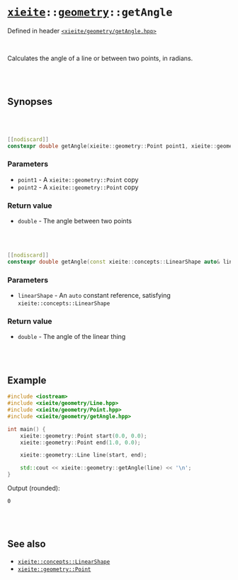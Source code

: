 # [`xieite`](../../README.md)`::`[`geometry`](../../docs/geometry.md)`::getAngle`
Defined in header [`<xieite/geometry/getAngle.hpp>`](../../include/xieite/geometry/getAngle.hpp)

<br/>

Calculates the angle of a line or between two points, in radians.

<br/><br/>

## Synopses

<br/><br/>

```cpp
[[nodiscard]]
constexpr double getAngle(xieite::geometry::Point point1, xieite::geometry::Point point2) noexcept;
```
### Parameters
- `point1` - A `xieite::geometry::Point` copy
- `point2` - A `xieite::geometry::Point` copy
### Return value
- `double` - The angle between two points

<br/><br/>

```cpp
[[nodiscard]]
constexpr double getAngle(const xieite::concepts::LinearShape auto& linearShape) noexcept;
```
### Parameters
- `linearShape` - An `auto` constant reference, satisfying `xieite::concepts::LinearShape`
### Return value
- `double` - The angle of the linear thing

<br/><br/>

## Example
```cpp
#include <iostream>
#include <xieite/geometry/Line.hpp>
#include <xieite/geometry/Point.hpp>
#include <xieite/geometry/getAngle.hpp>

int main() {
	xieite::geometry::Point start(0.0, 0.0);
	xieite::geometry::Point end(1.0, 0.0);

	xieite::geometry::Line line(start, end);

	std::cout << xieite::geometry::getAngle(line) << '\n';
}
```
Output (rounded):
```
0
```

<br/><br/>

## See also
- [`xieite::concepts::LinearShape`](../../docs/concepts/LinearShape.md)
- [`xieite::geometry::Point`](../../docs/geometry/Point.md)
